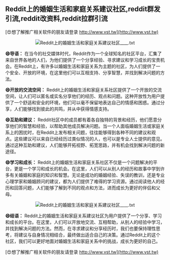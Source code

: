 ## **Reddit上的婚姻生活和家庭关系建议社区,reddit群发引流,reddit改资料,reddit拉群引流**

[😍想了解推广相关软件的朋友请登录 http://www.vst.tw](http://www.vst.tw)

 <center><img src="https://vst.tw/MP4/tuiguang/png/8.png" alt="Reddit上的婚姻生活和家庭关系建议社区____.txt"></center>

**😄导语：**
在当今的社交媒体时代，Reddit作为一个全球知名的社区平台，汇集了来自世界各地的人们，为他们提供了一个分享经验、寻求建议和学习成长的宝贵机会。在Reddit上，有许多以婚姻生活和家庭关系为主题的社区，为人们提供了一个安全、开放的环境，在这里他们可以互相支持、分享智慧，并找到解决问题的方法。

**😄开放的交流空间：**
Reddit上的婚姻生活和家庭关系社区提供了一个开放的交流空间，让人们可以匿名或实名分享他们的经历、观点和问题。这种开放性为用户提供了一个舒适和安全的环境，他们可以毫不保留地表达自己的情感和困惑。通过分享，人们能够找到彼此的共鸣，并从中获得情感支持。

**😄互助和建议：**
Reddit社区中的成员都有着各自独特的背景和经历，他们愿意分享他们的智慧和经验，以帮助其他成员解决问题。当一个人面临婚姻生活或家庭关系上的困扰时，在Reddit上发布相关问题，往往能够得到各种不同的建议和观点。这些建议可以来自已经经历过类似情况的人，也可以是专业人士提供的意见。通过这种互助和建议，人们能够开拓视野、拓宽思路，并有机会找到解决问题的新途径。

**😄学习和成长：**
Reddit上的婚姻生活和家庭关系社区不仅是一个问题解决的平台，更是一个学习和成长的机会。在这里，人们可以从别人的经历和故事中学到许多有关婚姻和家庭的知识和智慧。无论是成功的婚姻经验、失误的教训，还是专业心理学家和婚姻顾问的建议，都为人们提供了难得的学习资源。通过阅读他人的经历和回答问题，人们能够了解到不同的观点和方法，进而成长为更好的伴侣和父母。

 <center><img src="https://vst.tw/MP4/tuiguang/png/4.png" alt="Reddit上的婚姻生活和家庭关系建议社区____.txt"></center>

**😄结语：**
Reddit上的婚姻生活和家庭关系建议社区为用户提供了一个分享、学习和成长的平台。在这里，人们可以开放地交流、互相帮助，从别人的经验中学习，并找到解决问题的方法。然而，在寻求建议和分享经历时，我们也要保持理性思考，将建议与自身情况相结合，最终做出适合自己的决策。通过Reddit上的这个社区，我们可以更好地面对婚姻生活和家庭关系中的挑战，成长为更好的自己。

[😍想了解推广相关软件的朋友请登录 http://www.vst.tw](http://www.vst.tw)



